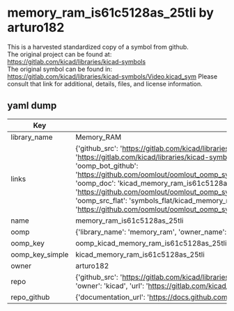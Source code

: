 # memory_ram_is61c5128as_25tli by arturo182  
This is a harvested standardized copy of a symbol from github.  
The original project can be found at:  
https://gitlab.com/kicad/libraries/kicad-symbols  
The original symbol can be found in:
https://gitlab.com/kicad/libraries/kicad-symbols/Video.kicad_sym
Please consult that link for additional, details, files, and license information.  
## yaml dump  
| Key | Value |  
| --- | --- |  
| library_name | Memory_RAM |  
| links | {'github_src': 'https://gitlab.com/kicad/libraries/kicad-symbols/Video.kicad_sym', 'github_src_repo': 'https://gitlab.com/kicad/libraries/kicad-symbols', 'oomp_bot': 'kicad_memory_ram_is61c5128as_25tli/working', 'oomp_bot_github': 'https://github.com/oomlout/oomlout_oomp_symbol_bot/tree/main/kicad_memory_ram_is61c5128as_25tli/working', 'oomp_doc': 'kicad_memory_ram_is61c5128as_25tli/working', 'oomp_doc_github': 'https://github.com/oomlout/oomlout_oomp_symbol_doc/tree/main/kicad_memory_ram_is61c5128as_25tli/working', 'oomp_src_flat': 'symbols_flat/kicad_memory_ram_is61c5128as_25tli/working', 'oomp_src_flat_github': 'https://github.com/oomlout/oomlout_oomp_symbol_src/tree/main/kicad_memory_ram_is61c5128as_25tli/working'} |  
| name | memory_ram_is61c5128as_25tli |  
| oomp | {'library_name': 'memory_ram', 'owner_name': 'kicad', 'symbol_name': 'memory_ram_is61c5128as_25tli'} |  
| oomp_key | oomp_kicad_memory_ram_is61c5128as_25tli |  
| oomp_key_simple | kicad_memory_ram_is61c5128as_25tli |  
| owner | arturo182 |  
| repo | {'github_src': 'https://gitlab.com/kicad/libraries/kicad-symbols/Video.kicad_sym', 'name': 'libraries/kicad-symbols', 'owner': 'kicad', 'url': 'https://gitlab.com/kicad/libraries/kicad-symbols'} |  
| repo_github | {'documentation_url': 'https://docs.github.com/rest/repos/repos#get-a-repository', 'message': 'Not Found'} |  

